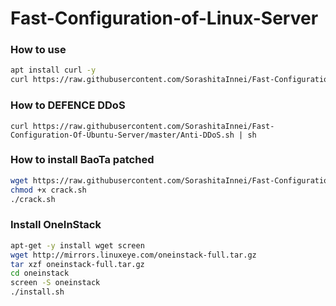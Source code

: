 # Fast-Configuration-of-Linux-Server
### How to use
```bash
apt install curl -y
curl https://raw.githubusercontent.com/SorashitaInnei/Fast-Configuration-Of-Ubuntu-Server/master/install.sh | sh
```
### How to DEFENCE DDoS

```
curl https://raw.githubusercontent.com/SorashitaInnei/Fast-Configuration-Of-Ubuntu-Server/master/Anti-DDoS.sh | sh
```



### How to install BaoTa patched

```bash
wget https://raw.githubusercontent.com/SorashitaInnei/Fast-Configuration-Of-Ubuntu-Server/master/crack.sh 
chmod +x crack.sh 
./crack.sh
```



### Install OneInStack

```bash
apt-get -y install wget screen
wget http://mirrors.linuxeye.com/oneinstack-full.tar.gz
tar xzf oneinstack-full.tar.gz
cd oneinstack 
screen -S oneinstack
./install.sh
```

